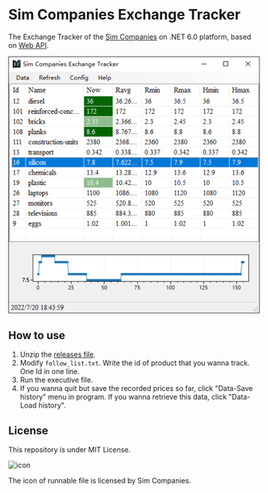 #  Sim Companies Exchange Tracker

The Exchange Tracker of the [Sim Companies](https://www.simcompanies.com/) on .NET 6.0 platform, based on [Web API](https://www.simcompanies.com/articles/api). 

![screenshot](screenshot-1.png)

## How to use

1. Unzip the [releases file](https://github.com/bac0id/simcompanies-exchange-tracker/releases). 
2. Modify `follow_list.txt`. Write the id of product that you wanna track. One Id in one line. 
3. Run the executive file. 
4. If you wanna quit but save the recorded prices so far, click "Data-Save history" menu in program. If you wanna retrieve this data, click "Data-Load history".

## License

This repository is under MIT License. 

![icon](https://d1fxy698ilbz6u.cloudfront.net/static/images/favico/favicon.ico)

The icon of runnable file is licensed by Sim Companies. 
